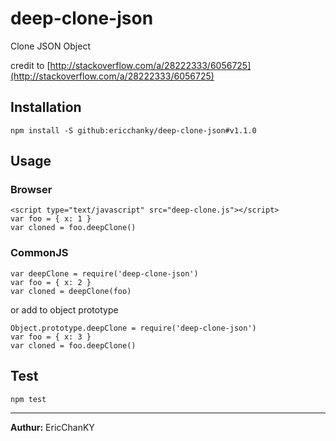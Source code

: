 # deep-clone-json
Clone JSON Object

credit to [http://stackoverflow.com/a/28222333/6056725](http://stackoverflow.com/a/28222333/6056725)

## Installation
```
npm install -S github:ericchanky/deep-clone-json#v1.1.0
```

## Usage
### Browser
```
<script type="text/javascript" src="deep-clone.js"></script>
var foo = { x: 1 }
var cloned = foo.deepClone()
```

### CommonJS
```
var deepClone = require('deep-clone-json')
var foo = { x: 2 }
var cloned = deepClone(foo)
```

or add to object prototype
```
Object.prototype.deepClone = require('deep-clone-json')
var foo = { x: 3 }
var cloned = foo.deepClone()
```


## Test
```
npm test
```

---

**Authur:** EricChanKY
